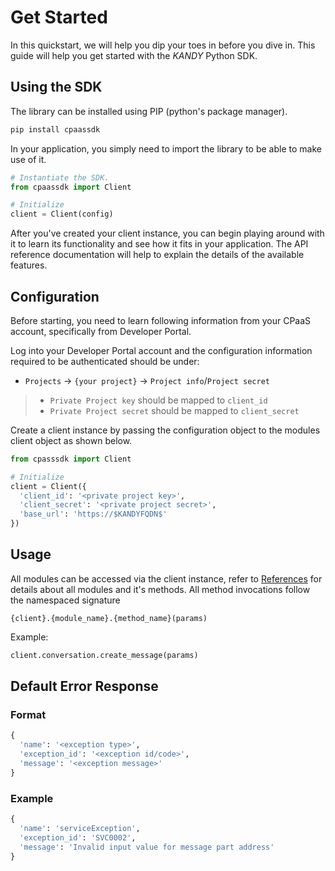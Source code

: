 # Get Started

In this quickstart, we will help you dip your toes in before you dive in. This guide will help you get started with the $KANDY$ Python SDK.

## Using the SDK

The library can be installed using PIP (python's package manager).

```bash
pip install cpaassdk
```

In your application, you simply need to import the library to be able to make use of it.

```python
# Instantiate the SDK.
from cpaassdk import Client

# Initialize
client = Client(config)
```

After you've created your client instance, you can begin playing around with it to learn its functionality and see how it fits in your application. The API reference documentation will help to explain the details of the available features.

## Configuration
Before starting, you need to learn following information from your CPaaS account, specifically from Developer Portal.

Log into your Developer Portal account and the configuration information required to be authenticated should be under:

+ `Projects` -> `{your project}` -> `Project info`/`Project secret`

> + `Private Project key` should be mapped to `client_id`
> + `Private Project secret` should be mapped to `client_secret`

Create a client instance by passing the configuration object to the modules client object as shown below.

```python
from cpasssdk import Client

# Initialize
client = Client({
  'client_id': '<private project key>',
  'client_secret': '<private project secret>',
  'base_url': 'https://$KANDYFQDN$'
})
```

## Usage

All modules can be accessed via the client instance, refer to [References](/developer/references/python) for details about all modules and it's methods. All method invocations follow the namespaced signature

`{client}.{module_name}.{method_name}(params)`

Example:

```python
client.conversation.create_message(params)
```

## Default Error Response

### Format
```python
{
  'name': '<exception type>',
  'exception_id': '<exception id/code>',
  'message': '<exception message>'
}
```

### Example
```python
{
  'name': 'serviceException',
  'exception_id': 'SVC0002',
  'message': 'Invalid input value for message part address'
}
```